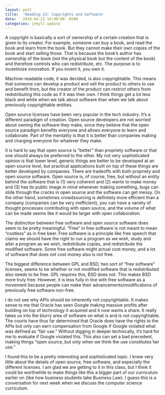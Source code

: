 ```yaml
---
layout: post
title:  'Reading 13: Copyrights and Software'
date:   2018-04-23 14:00:00 -0500
categories: jekyll update
---
```

A copyright is basically a sort of ownership of a certain creation that is given to its creator.  For example, someone can buy a book, and read the book and learn from the book.  But they cannot make their own copies of the book and start selling those.  That is because the book’s author has ownership of the book (not the physical book but the content of the book) and therefore controls who can redistribute, etc.  The purpose is to incentivize innovation.  If you invent it, you own it.

Machine-readable code, it was decided, is also copyrightable.  This means that someone can develop a product and sell the product to others to use and benefit from, but the creator of the product can restrict others from redistributing this code as if it was their own.  I think things get a lot less black and white when we talk about software than when we talk about previously copyrightable entities.  

Open source licenses have been very popular in the tech industry.  It’s a different paradigm of creation.  Open source developers are not worried about owning the software they make, since they believe that the open source paradigm benefits everyone and allows everyone to learn and collaborate.  Part of the mentality is that it is better than companies making and charging everyone for whatever they make. 

It is hard to say that open source is “better” than propriety software or that one should always be preferred to the other.  My not very sophisticated opinion is that lower level, generic things are better to be developed at an open source level, but practical applications built on top of these things are better developed by companies.  There are tradeoffs with both propriety and open source software.  Open source is, of course, free, but without an entity behind the software that is (1) very coherent and (2) wants to make money and (3) has its public image in mind whenever making something, bugs can slide through the cracks in open source and the software can get messy.  On the other hand, sometimes crowdsourcing is definitely more efficient than a company (companies can be very inefficient), you can have a variety of thought processes contributing with open source, and the volume of what can be made seems like it would be larger with open collaboration.

The distinction between free software and open source software does seem to be pretty meaningful.  “Free” in free software is not meant to mean “costless” as in free beer.  Free software is a principle like free speech that claims we should have the right to run a program as we wish, study and alter a program as we wish, redistribute copies, and redistribute the modified software.  Some free software might actual cost money, and a lot of software that does not cost money also is not free.  

The biggest difference between GPL and BSD, two sort of “free software” licenses, seems to be whether or not modified software that is redistributed also needs to be free.  GPL requires this, BSD does not.  This makes BSD more truly free.  However, it is less fully in line with free software as a movement because people can make their advancements/modifications of previously free software non-free. 

I do not see why APIs should be inherently not copyrightable.  It makes sense to me that Oracle has seen Google making massive profits after building on top of technology it acquired and it now wants a share.  It really takes us into the blurry area of software on what is and is not copyrightable.  The courts have thus far determined that Oracle does have the rights to the APIs but only can earn compensation from Google if Google violated what was defined as “fair use.”  Without digging in deeper technically, it’s hard for me to evaluate if Google violated this.  This also can set a bad precedent, making things “open source, but only when we think the use constitutes fair use.”

I found this to be a pretty interesting and sophisticated topic.  I knew very little about the details of open source, free software, and especially the different licenses.  I am glad we are getting to it in this class, but I think it could be worthwhile to make things like this a bigger part of our curriculum earlier on (like how business students take Business Law).   I guess this is a conversation for next week when we discuss the computer science curriculum.  